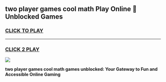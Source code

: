 
## two player games cool math Play Online 👋 Unblocked Games
<h3>
<a href="https://news.freeplayer.one?title=two_player_games_cool_math&ref=17CMG">CLICK TO PLAY</a></h3>
<hr>

<h3>
<a href="https://news.freeplayer.one?title=two_player_games_cool_math&ref=17CMG">CLICK 2 PLAY</a>
  
</h3>

<a href="https://news.freeplayer.one?title=two_player_games_cool_math&ref=17CMG/"><img src="https://clearcache.store/games.png"></a>


**two player games cool math games unblocked: Your Gateway to Fun and Accessible Online Gaming**
